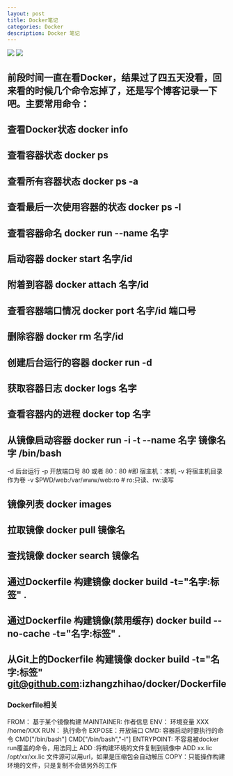 ```yaml
---
layout: post
title: Docker笔记
categories: Docker
description: Docker 笔记
---
```

[![](https://images.microbadger.com/badges/image/izhangzhihao/spring-cloud.svg)](https://hub.docker.com/r/izhangzhihao/spring-cloud/) [![](https://images.microbadger.com/badges/version/izhangzhihao/spring-cloud.svg)](https://hub.docker.com/r/izhangzhihao/spring-cloud/)

## 前段时间一直在看Docker，结果过了四五天没看，回来看的时候几个命令忘掉了，还是写个博客记录一下吧。主要常用命令：

## 查看Docker状态 docker info

## 查看容器状态 docker ps

## 查看所有容器状态 docker ps -a

## 查看最后一次使用容器的状态 docker ps -l

## 查看容器命名 docker run --name 名字

## 启动容器 docker start 名字/id

## 附着到容器 docker attach 名字/id

## 查看容器端口情况 docker port 名字/id 端口号

## 删除容器 docker rm 名字/id

## 创建后台运行的容器 docker run -d

## 获取容器日志 docker logs 名字

## 查看容器内的进程 docker top 名字

## 从镜像启动容器 docker run -i -t --name 名字 镜像名字 /bin/bash

-d 后台运行
-p 开放端口号 80 或者 80：80 #即 宿主机：本机
-v 将宿主机目录作为卷 -v $PWD/web:/var/www/web:ro # ro:只读、rw:读写

## 镜像列表 docker images

## 拉取镜像 docker pull 镜像名

## 查找镜像 docker search 镜像名

## 通过Dockerfile 构建镜像 docker build -t="名字:标签" .

## 通过Dockerfile 构建镜像(禁用缓存) docker build  --no-cache -t="名字:标签" .

## 从Git上的Dockerfile 构建镜像 docker build -t="名字:标签" git@github.com:izhangzhihao/docker/Dockerfile

### Dockerfile相关

FROM： 基于某个镜像构建
MAINTAINER: 作者信息
ENV： 环境变量 XXX /home/XXX
RUN： 执行命令
EXPOSE：开放端口
CMD: 容器启动时要执行的命令 CMD["/bin/bash"] CMD["/bin/bash","-l"]
ENTRYPOINT: 不容易被docker run覆盖的命令，用法同上
ADD :将构建环境的文件复制到镜像中 ADD xx.lic /opt/xx/xx.lic 文件源可以用url，如果是压缩包会自动解压
COPY：只能操作构建环境的文件，只是复制不会做另外的工作
